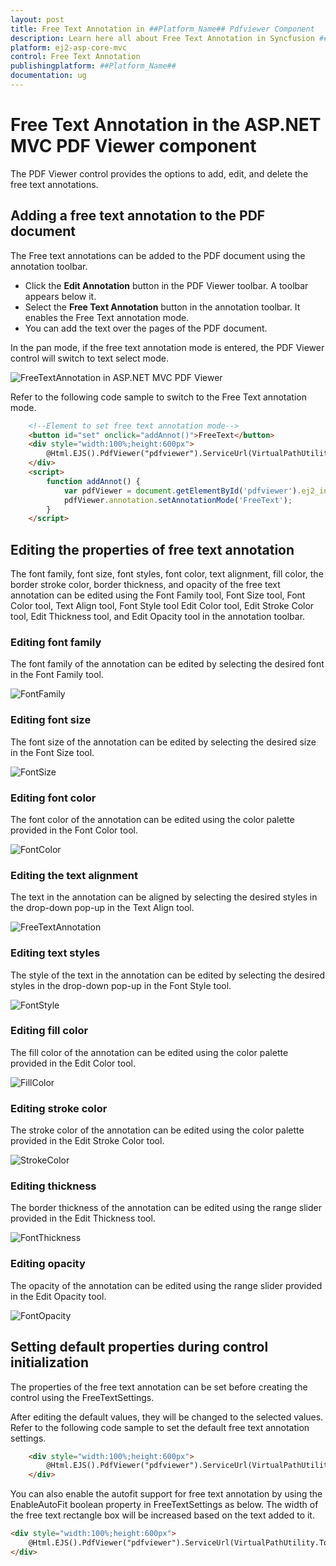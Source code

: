 ```yaml
---
layout: post
title: Free Text Annotation in ##Platform_Name## Pdfviewer Component
description: Learn here all about Free Text Annotation in Syncfusion ##Platform_Name## Pdfviewer component of Syncfusion Essential JS 2 and more.
platform: ej2-asp-core-mvc
control: Free Text Annotation
publishingplatform: ##Platform_Name##
documentation: ug
---
```



# Free Text Annotation in the ASP.NET MVC PDF Viewer component

The PDF Viewer control provides the options to add, edit, and delete the free text annotations.

## Adding a free text annotation to the PDF document

The Free text annotations can be added to the PDF document using the annotation toolbar.

* Click the **Edit Annotation** button in the PDF Viewer toolbar. A toolbar appears below it.
* Select the **Free Text Annotation** button in the annotation toolbar. It enables the Free Text annotation mode.
* You can add the text over the pages of the PDF document.

In the pan mode, if the free text annotation mode is entered, the PDF Viewer control will switch to text select mode.

![FreeTextAnnotation in ASP.NET MVC PDF Viewer](../../images/freetext_tool.png)

Refer to the following code sample to switch to the Free Text annotation mode.

```html
    <!--Element to set free text annotation mode-->
    <button id="set" onclick="addAnnot()">FreeText</button>
    <div style="width:100%;height:600px">
        @Html.EJS().PdfViewer("pdfviewer").ServiceUrl(VirtualPathUtility.ToAbsolute("~/PdfViewer/")).DocumentPath("PDF_Succinctly.pdf").Render()
    </div>
    <script>
        function addAnnot() {
            var pdfViewer = document.getElementById('pdfviewer').ej2_instances[0];
            pdfViewer.annotation.setAnnotationMode('FreeText');
        }
    </script>
```

## Editing the properties of free text annotation

The font family, font size, font styles, font color, text alignment, fill color, the border stroke color, border thickness, and opacity of the free text annotation can be edited using the Font Family tool, Font Size tool, Font Color tool, Text Align tool, Font Style tool  Edit Color tool, Edit Stroke Color tool, Edit Thickness tool, and Edit Opacity tool in the annotation toolbar.

### Editing font family

The font family of the annotation can be edited by selecting the desired font in the Font Family tool.

![FontFamily](../../images/fontfamily.png)

### Editing font size

The font size of the annotation can be edited by selecting the desired size in the Font Size tool.

![FontSize](../../images/fontsize.png)

### Editing font color

The font color of the annotation can be edited using the color palette provided in the Font Color tool.

![FontColor](../../images/fontcolor.png)

### Editing the text alignment

The text in the annotation can be aligned by selecting the desired styles in the drop-down pop-up in the Text Align tool.

![FreeTextAnnotation](../../images/textalign.png)

### Editing text styles

The style of the text in the annotation can be edited by selecting the desired styles in the drop-down pop-up in the Font Style tool.

![FontStyle](../../images/fontstyle.png)

### Editing fill color

The fill color of the annotation can be edited using the color palette provided in the Edit Color tool.

![FillColor](../../images/fillcolor.png)

### Editing stroke color

The stroke color of the annotation can be edited using the color palette provided in the Edit Stroke Color tool.

![StrokeColor](../../images/fontstroke.png)

### Editing thickness

The border thickness of the annotation can be edited using the range slider provided in the Edit Thickness tool.

![FontThickness](../../images/fontthickness.png)

### Editing opacity

The opacity of the annotation can be edited using the range slider provided in the Edit Opacity tool.

![FontOpacity](../../images/fontopacity.png)

## Setting default properties during control initialization

The properties of the free text annotation can be set before creating the control using the FreeTextSettings.

After editing the default values, they will be changed to the selected values.
Refer to the following code sample to set the default free text annotation settings.

```html
    <div style="width:100%;height:600px">
        @Html.EJS().PdfViewer("pdfviewer").ServiceUrl(VirtualPathUtility.ToAbsolute("~/PdfViewer/")).DocumentPath("PDF_Succinctly.pdf").FreeTextSettings(new Syncfusion.EJ2.PdfViewer.PdfViewerFreeTextSettings { FillColor = "green", BorderColor = "blue", FontColor = "yellow" }).Render()
    </div>
```

You can also enable the autofit support for free text annotation by using the EnableAutoFit boolean property in FreeTextSettings as below. The width of the free text rectangle box will be increased based on the text added to it.

```html
<div style="width:100%;height:600px">
    @Html.EJS().PdfViewer("pdfviewer").ServiceUrl(VirtualPathUtility.ToAbsolute("~/PdfViewer/")).DocumentPath("PDF_Succinctly.pdf").FreeTextSettings(new Syncfusion.EJ2.PdfViewer.PdfViewerFreeTextSettings { EnableAutoFit = true }).Render()
</div>
```